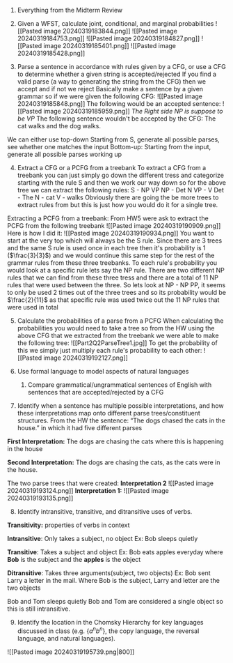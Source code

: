 1) Everything from the Midterm Review
2) Given a WFST, calculate joint, conditional, and marginal probabilities
![[Pasted image 20240319183844.png]]
![[Pasted image 20240319184753.png]]
![[Pasted image 20240319184827.png]]
![[Pasted image 20240319185401.png]]
![[Pasted image 20240319185428.png]]

3) Parse a sentence in accordance with rules given by a CFG, or use a CFG to determine whether a given string is accepted/rejected 
If you find a valid parse (a way to generating the string from the CFG) then we accept and if not we reject
Basically make a sentence by a given grammar so if we were given the following CFG:
![[Pasted image 20240319185848.png]]
The following would be an accepted sentence:
![[Pasted image 20240319185959.png]]
*The Right side NP is suppose to be VP*
The following sentence wouldn't be accepted by the CFG:
The cat walks and the dog walks.

We can either use top-down
	Starting from S, generate all possible parses, see whether one matches the input 
Bottom-up:
	Starting from the input, generate all possible parses working up

4) Extract a CFG or a PCFG from a treebank
To extract a CFG from a treebank you can just simply go down the different tress and categorize starting with the rule S and then we work our way down so for the above tree we can extract the following rules:
S - NP VP
NP - Det N
VP - V
Det - The 
N - cat
V - walks
Obviously there are going the be more trees to extract rules from but this is just how you would do it for a single tree.

Extracting a PCFG from a treebank:
From HW5 were ask to extract the PCFG from the following treebank
![[Pasted image 20240319190909.png]]
Here is how I did it:
![[Pasted image 20240319190934.png]]
You want to start at the very top which will always be the S rule. Since there are 3 trees and the same S rule is used once in each tree then it's probability is 1 ($\frac{3}{3}$) and we would continue this same step for the rest of the grammar rules from these three treebanks.
To each rule's probability you would look at a specific rule lets say the NP rule. There are two different NP rules that we can find from these three tress and there are a total of 11 NP rules that were used between the three. So lets look at NP - NP PP, it seems to only be used 2 times out of the three trees and so its probability would be $\frac{2}{11}$ as that specific rule was used twice out the 11 NP rules that were used in total

5) Calculate the probabilities of a parse from a PCFG
   When calculating the probabilities you would need to take a tree so from the HW using the above CFG that we extracted from the treebank we were able to make the following tree:
   ![[Part2Q2ParseTree1.jpg]]
   To get the probability of this we simply just multiply each rule's probability to each other:
   ![[Pasted image 20240319192127.png]]
   
6) Use formal language to model aspects of natural languages
	1) Compare grammatical/ungrammatical sentences of English with sentences that are accepted/rejected by a CFG


7) Identify when a sentence has multiple possible interpretations, and how these interpretations map onto different parse trees/constituent structures.
From the HW the sentence: “The dogs chased the cats in the house.” in which it had five different parses

**First Interpretation:** The dogs are chasing the cats where this is happening in the house

**Second Interpretation:** The dogs are chasing the cats, as the cats were in the house. 

The two parse trees that were created:
**Interpretation 2**
![[Pasted image 20240319193124.png]]
**Interpretation 1:**
![[Pasted image 20240319193135.png]]

8) Identify intransitive, transitive, and ditransitive uses of verbs.

**Transitivity:** properties of verbs in context

**Intransitive**: Only takes a subject, no object
Ex: Bob sleeps quietly 

**Transitive**: Takes a subject and object
Ex: Bob eats apples everyday
where **Bob** is the subject and the **apples** is the object

**Ditransitive**: Takes three arguments(subject, two objects)
Ex: Bob sent Larry a letter in the mail.
Where Bob is the subject, Larry and letter are the two objects

Bob and Tom sleeps quietly
Bob and Tom are considered a single object so this is still intransitive. 

9) Identify the location in the Chomsky Hierarchy for key languages discussed in class (e.g. {$a^nb^n$}, the copy language, the reversal language, and natural languages).

![[Pasted image 20240319195739.png|800]]



